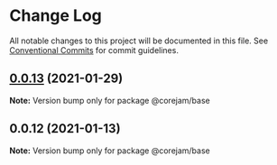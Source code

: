 # Change Log

All notable changes to this project will be documented in this file.
See [Conventional Commits](https://conventionalcommits.org) for commit guidelines.

## [0.0.13](https://github.com/Corejam/Corejam/compare/@corejam/base@0.0.12...@corejam/base@0.0.13) (2021-01-29)

**Note:** Version bump only for package @corejam/base

## 0.0.12 (2021-01-13)

**Note:** Version bump only for package @corejam/base
